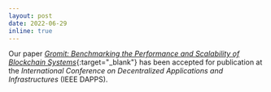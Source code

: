 ```yaml
---
layout: post
date: 2022-06-29
inline: true
---
```


Our paper [_Gromit: Benchmarking the Performance and Scalability of Blockchain Systems_](https://ieeexplore.ieee.org/abstract/document/9899852){:target="_blank"} has been accepted for publication at the _International Conference on Decentralized Applications and Infrastructures_ (IEEE DAPPS).